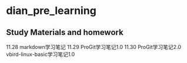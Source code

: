 # dian_pre_learning
## Study Materials and homework
11.28 markdown学习笔记
11.29 ProGit学习笔记1.0
11.30 ProGit学习笔记2.0   vbird-linux-basic学习笔记1.0
